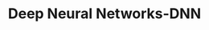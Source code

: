---
types: "word"

title: "Deep Neural Networks-DNN"

categories: ['']

tags: ['Deep', 'Neural', 'Networks', 'DNN']

arabic: 'شبكات التعلم العميق'

arexps: []

enwords: ['Deep Neural Networks-DNN']

enexps: []

arlexicons: 'ش'

enlexicons: 'D'

authors: ['Ruqayya Roshdy']

translators: ['']

citations: 'تطبيقات الذكاء الاصطناعي في خدمة اللغة العربية'

sources: 'مركز الملك عبدالله بن عبدالعزيز الدولي لخدمة اللغة العربية'

word: "true"

slug: ""
---